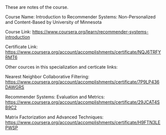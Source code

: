 These are notes of the course.



Course Name: Introduction to Recommender Systems: Non-Personalized and Content-Based by University of Minnesota

Course Link: https://www.coursera.org/learn/recommender-systems-introduction

Certificate Link: https://www.coursera.org/account/accomplishments/certificate/NQJ6TRFYRMT6

Other cources in this specialization and certicate links:

Nearest Neighbor Collaborative Filtering: https://www.coursera.org/account/accomplishments/certificate/7P9LP436DAWGRS

Recommender Systems: Evaluation and Metrics: https://www.coursera.org/account/accomplishments/certificate/29JCAT4SB9C2

Matrix Factorization and Advanced Techniques: https://www.coursera.org/account/accomplishments/certificate/H9FTN3LEPWSP
